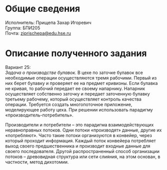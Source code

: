 # Общие сведения

Исполнитель: Прищепа Захар Игоревич  
Группа: БПИ205  
Почта: ziprischepa@edu.hse.ru

# Описание полученного задания

Вариант 25:  
*Задача о производстве булавок*. В цехе по заточке булавок все необходимые операции осуществляются тремя рабочими.
Первый из них берет булавку и проверяет ее на предмет кривизны. Если булавка не кривая, то рабочий передает ее своему
напарнику. Напарник осуществляет собственно заточку и передает заточенную булавку третьему рабочему, который
осуществляет контроль качества операции. Требуется создать многопоточное приложение, моделирующее работу цеха. При
решении использовать парадигму «производитель-потребитель».

Производители и потребители – это парадигма взаимодействующих неравноправных потоков. Одни потоки «производят» данные,
другие их «потребляют». Часто такие потоки организуются в конвейер, через который проходит информация. Каждый поток
конвейера потребляет выход своего предшественника и производит входные данные для своего последователя. Другой
распространенный способ организации потоков – древовидная структура или сети слияния, на этом основан, в частности,
метод дихотомии.